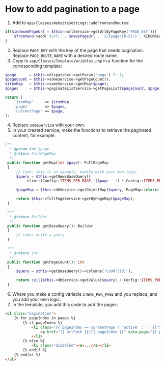 # How to add pagination to a page

1. Add to `app/Classes/WebsiteSettings::addFrontendRoutes`:
```php
if($indexedPageUrl = $this->urlService->getUrlByPageKey('PAGE_KEY')){
    $frontend->add('{url:' . $newsPageUrl . '}/{page:[0-9]+}', KikCMSConfig::NAMESPACE_PATH_CMS_CONTROLLERS . 'Frontend::page')->setName('PAGE_ROUTE_NAME');
}
```
2. Replace `PAGE_KEY` with the key of the page that needs pagination. Replace `PAGE_ROUTE_NAME` with a desired route name.
3. Copy to `app/Classes/TemplateVariables.php` in a function for the corresponding template:
```php
$page      = $this->dispatcher->getParam('page') ?: 1;
$pageCount = $this->someService->getPageCount();
$itemMap   = $this->someService->getMap($page);
$pages     = $this->paginateListService->getPageList($pageCount, $page);

return [
    'itemMap'     => $itemMap,
    'pages'       => $pages,
    'currentPage' => $page,
];
```
4. Replace `someService` with your own.
5. In your created service, make the functions to retrieve the paginated content, for example:
```php
/**
  * @param int $page
  * @return FullPageMap
  */
 public function getMap(int $page): FullPageMap
 {
     // todo: this is an example, modify with your own logic
     $query = $this->getNewsBaseQuery()
         ->limit(Config::ITEMS_PER_PAGE, ($page - 1) * Config::ITEMS_PER_PAGE);

     $pageMap = $this->dbService->getObjectMap($query, PageMap::class);

     return $this->fullPageService->getByPageMap($pageMap);
 }

 /**
  * @return Builder
  */
 public function getBaseQuery(): Builder
 {
     // todo: write a query
 }

 /**
  * @return int
  */
 public function getPageCount(): int
 {
     $query = $this->getBaseQuery()->columns('COUNT(id)');

     return ceil($this->dbService->getValue($query) / Config::ITEMS_PER_PAGE);
 }
```
6. Where you make a config variable `ITEMS_PER_PAGE` and you replace, and you add your own logic.
7. In the template, you add this code to add the pages:
```html
<ul class="pagination">
    {% for pageIndex in pages %}
        {% if pageIndex %}
            <li class="{{ pageIndex == currentPage ? 'active' : '' }}">
                <a href="{{ urlPath }}/{{ pageIndex }}" data-page="{{ pageIndex }}">{{ pageIndex }}</a>
            </li>
        {% else %}
            <li class="disabled"><a>...</a></li>
        {% endif %}
    {% endfor %}
</ul>
```